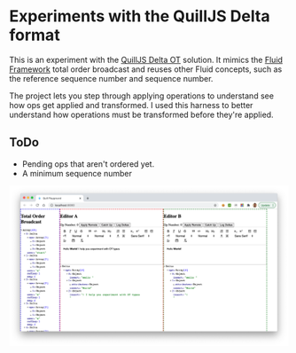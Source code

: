 # Experiments with the QuillJS Delta format

This is an experiment with the [QuillJS Delta OT](https://github.com/quilljs/delta) solution. It mimics the [Fluid Framework](fluidframework.com) total order broadcast and reuses other Fluid concepts, such as the reference sequence number and sequence number.

The project lets you step through applying operations to understand see how ops get applied and transformed. I used this harness to better understand how operations must be transformed before they're applied.

## ToDo
* Pending ops that aren't ordered yet.
* A minimum sequence number

![web app](./ot%20types.png)